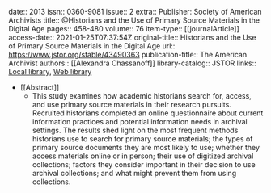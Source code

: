 date:: 2013
issn:: 0360-9081
issue:: 2
extra:: Publisher: Society of American Archivists
title:: @Historians and the Use of Primary Source Materials in the Digital Age
pages:: 458-480
volume:: 76
item-type:: [[journalArticle]]
access-date:: 2021-01-25T07:37:54Z
original-title:: Historians and the Use of Primary Source Materials in the Digital Age
url:: https://www.jstor.org/stable/43490363
publication-title:: The American Archivist
authors:: [[Alexandra Chassanoff]]
library-catalog:: JSTOR
links:: [Local library](zotero://select/groups/2386895/items/HUF9VMDY), [Web library](https://www.zotero.org/groups/2386895/items/HUF9VMDY)

- [[Abstract]]
	- This study examines how academic historians search for, access, and use primary source materials in their research pursuits. Recruited historians completed an online questionnaire about current information practices and potential information needs in archival settings. The results shed light on the most frequent methods historians use to search for primary source materials; the types of primary source documents they are most likely to use; whether they access materials online or in person; their use of digitized archival collections; factors they consider important in their decision to use archival collections; and what might prevent them from using collections.